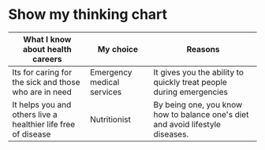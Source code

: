 # Show my thinking chart

| What I know about health careers                              | My choice                  | Reasons                                                                        |
| ------------------------------------------------------------- | -------------------------- | ------------------------------------------------------------------------------ |
| Its for caring for the sick and those who are in need         | Emergency medical services | It gives you the ability to quickly treat people during emergencies            |
| It helps you and others live a healthier life free of disease | Nutritionist               | By being one, you know how to balance one's diet and avoid lifestyle diseases. |

